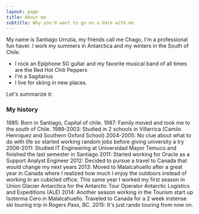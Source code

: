 ```yaml
---
layout: page
title: About me
subtitle: Why you'd want to go on a date with me
---
```


My name is Santiago Urrutia, my friends call me Chago, I'm a professional fun haver.
I work my summers in Antarctica and my winters in the South of Chile.

- I rock an Epiphone SG guitar and my favorite musical band of all times are the Red Hot Chili Peppers
- I'm a Sagitarius
- I live for skiing in new places.

Let's summarize it:

### My history

1985:       Born in Santiago, Capital of chile.
1987:       Family moved and took me to the south of Chile.
1989-2003:  Studied in 2 schools in Villarrica (Camilo Henriquez and Southern Oxford School)
2004-2005:  No clue about what to do with life so started working random jobs before giving university a try
2006-2011:  Studied IT Engineering at Universidad Mayor Temuco and finished the last semester in Santiago
2011:       Started working for Oracle as a Support Analyst Engineer
2012:       Decided to pursue a travel to Canada that would change my next years
2013:       Moved to Malalcahuello after a great year in Canada where I realized how much I enjoy the outdoors instead of working in an cubicled office. This same year I worked my first season in Union Glacier Antarctica for the Antarctic Tour Operator Antarctic Logistics and Expeditions (ALE)
2014:       Another season working in the Tourism start up Isoterma Cero in Malalcahuello. Traveled to Canada for a 2 week instense ski touring trip in Rogers Pass, BC.
2015:       It's just rando touring from now on.



